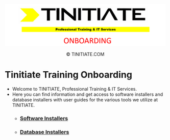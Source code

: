 ![Tinitiate Onboarding Image](tinitiate_onboarding.png)
<div style="text-align: center;">
&copy; TINITIATE.COM
</div>


# Tinitiate Training Onboarding
* Welcome to TINITIATE, Professional Training & IT Services.
* Here you can find information and get access to software installers and database installers with user guides for the various tools we utilize at TINITIATE.
    * ### [Software Installers](./software-installers/README.md)
    * ### [Database Installers](./database-installers/README.md)